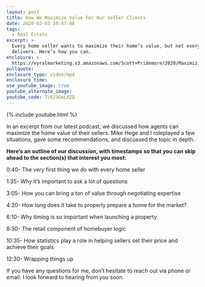 ```yaml
---
layout: post
title: How We Maximize Value For Our Seller Clients
date: 2020-02-03 19:47:00
tags:
  - Real Estate
excerpt: >-
  Every home seller wants to maximize their home’s value, but not every agent
  delivers. Here’s how you can.
enclosure: >-
  https://vyralmarketing.s3.amazonaws.com/Scott+Pridemore/2020/Maximizing+Value+When+Representing+The+Seller.mp4
pullquote:
enclosure_type: video/mp4
enclosure_time:
use_youtube_image: true
youtube_alternate_image:
youtube_code: 7c6J3GeLXZQ
---
```


{% include youtube.html %}

In an excerpt from our latest podcast, we discussed how agents can maximize the home value of their sellers. Mike Hege and I roleplayed a few situations, gave some recommendations, and discussed the topic in depth.

**Here’s an outline of our discussion, with timestamps so that you can skip ahead to the section(s) that interest you most:**

0:40- The very first thing we do with every home seller

1:35- Why it’s important to ask a lot of questions

3:05- How you can bring a ton of value through negotiating expertise

4:20- How long does it take to properly prepare a home for the market?

6:10- Why timing is so important when launching a property

8:30- The retail component of homebuyer logic

10:35- How statistics play a role in helping sellers set their price and achieve their goals

12:30- Wrapping things up

If you have any questions for me, don’t hesitate to reach out via phone or email. I look forward to hearing from you soon.

&nbsp;